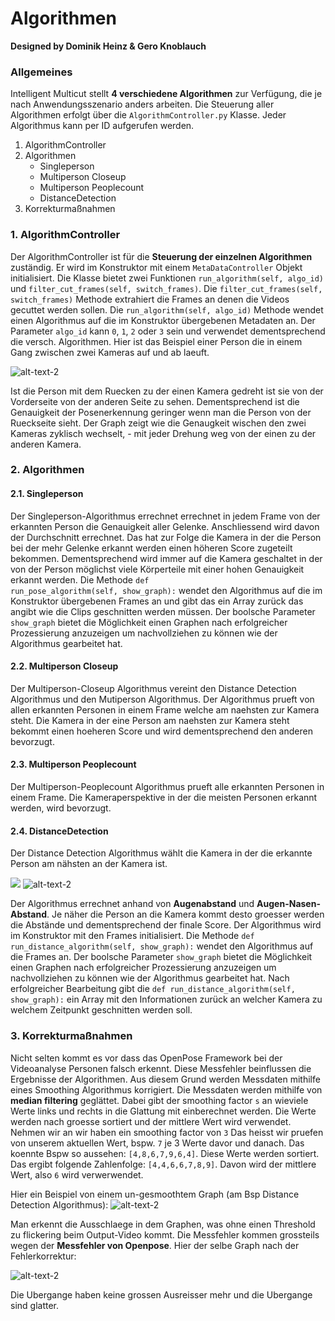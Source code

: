 # Algorithmen   
<b>Designed by Dominik Heinz & Gero Knoblauch</b>

### Allgemeines
Intelligent Multicut stellt <b>4 verschiedene Algorithmen</b> zur Verfügung, die je nach Anwendungsszenario anders arbeiten. Die Steuerung aller Algorithmen erfolgt über die <code>AlgorithmController.py</code> Klasse. Jeder Algorithmus kann per ID aufgerufen werden.

1. AlgorithmController
2. Algorithmen
   * Singleperson
   * Multiperson Closeup
   * Multiperson Peoplecount
   * DistanceDetection  
3. Korrekturmaßnahmen

### 1. AlgorithmController 

Der AlgorithmController ist für die <b>Steuerung der einzelnen Algorithmen</b> zuständig.
Er wird im Konstruktor mit einem <code>MetaDataController</code> Objekt initialisiert.
Die Klasse bietet zwei Funktionen <code>run_algorithm(self, algo_id)</code> und <code>filter_cut_frames(self, switch_frames)</code>.
Die <code>filter_cut_frames(self, switch_frames)</code> Methode extrahiert die Frames an denen die Videos gecuttet werden sollen.
Die <code>run_algorithm(self, algo_id)</code> Methode wendet einen Algorithmus auf die im Konstruktor übergebenen Metadaten an. Der Parameter <code>algo_id</code> kann <code>0</code>, <code>1</code>, <code>2</code> oder <code>3</code> sein und verwendet dementsprechend die versch. Algorithmen.
Hier ist das Beispiel einer Person die in einem Gang zwischen zwei Kameras auf und ab laeuft.

![alt-text-2](https://i.imgur.com/alesAzE.jpg)

Ist die Person mit dem Ruecken zu der einen Kamera gedreht ist sie von der Vorderseite von der anderen Seite zu sehen.
Dementsprechend ist die Genauigkeit der Posenerkennung geringer wenn man die Person von der Rueckseite sieht.
Der Graph zeigt wie die Genaugkeit wischen den zwei Kameras zyklisch wechselt, - mit jeder Drehung weg von der einen zu der anderen Kamera.

### 2. Algorithmen

#### 2.1. Singleperson

Der Singleperson-Algorithmus errechnet errechnet in jedem Frame von der erkannten Person die Genauigkeit aller Gelenke.
Anschliessend wird davon der Durchschnitt errechnet. Das hat zur Folge die Kamera in der die Person bei der mehr Gelenke erkannt werden einen höheren Score zugeteilt bekommen. Dementsprechend wird immer auf die Kamera geschaltet in der von der Person möglichst viele Körperteile mit einer hohen Genauigkeit erkannt werden.
Die Methode <code>def run_pose_algorithm(self, show_graph):</code> wendet den Algorithmus auf die im Konstruktor übergebenen Frames an und gibt das ein Array zurück das angibt wie die Clips geschnitten werden müssen.
Der boolsche Parameter <code>show_graph</code> bietet die Möglichkeit einen Graphen nach erfolgreicher Prozessierung anzuzeigen um nachvollziehen zu können wie der Algorithmus gearbeitet hat.

#### 2.2. Multiperson Closeup

Der Multiperson-Closeup Algorithmus vereint den Distance Detection Algorithmus und den Mutiperson Algorithmus.
Der Algorithmus prueft von allen erkannten Personen in einem Frame welche am naehsten zur Kamera steht.
Die Kamera in der eine Person am naehsten zur Kamera steht bekommt einen hoeheren Score und wird dementsprechend den anderen bevorzugt.

#### 2.3. Multiperson Peoplecount

Der Multiperson-Peoplecount Algorithmus prueft alle erkannten Personen in einem Frame. Die Kameraperspektive in der die meisten Personen erkannt werden, wird bevorzugt.

#### 2.4. DistanceDetection

Der Distance Detection Algorithmus wählt die Kamera in der die erkannte Person am nähsten an der Kamera ist.

<img src="Distance1.gif?raw=true"> ![alt-text-2](https://i.imgur.com/aDejcoV.jpg)

Der Algorithmus errechnet anhand von <b>Augenabstand</b> und <b>Augen-Nasen-Abstand</b>.
Je näher die Person an die Kamera kommt desto groesser werden die Abstände und dementsprechend der finale Score.
Der Algorithmus wird im Konstruktor mit den Frames initialisiert.
Die Methode <code>def run_distance_algorithm(self, show_graph):</code> wendet den Algorithmus auf die Frames an.
Der boolsche Parameter <code>show_graph</code> bietet die Möglichkeit einen Graphen nach erfolgreicher Prozessierung anzuzeigen um nachvollziehen zu können wie der Algorithmus gearbeitet hat.
Nach erfolgreicher Bearbeitung gibt die <code>def run_distance_algorithm(self, show_graph):</code> ein Array mit den Informationen zurück an welcher Kamera zu welchem Zeitpunkt geschnitten werden soll.

### 3. Korrekturmaßnahmen

Nicht selten kommt es vor dass das OpenPose Framework bei der Videoanalyse Personen falsch erkennt. Diese Messfehler beinflussen die Ergebnisse der Algorithmen. 
Aus diesem Grund werden Messdaten mithilfe eines Smoothing Algorithmus korrigiert.
Die Messdaten werden mithilfe von <b>median filtering</b> geglättet.
Dabei gibt der smoothing factor <code>s</code> an wieviele Werte links und rechts in die Glattung mit einberechnet werden.
Die Werte werden nach groesse sortiert und der mittlere Wert wird verwendet.
Nehmen wir an wir haben ein smoothing factor von <code>3</code>
Das heisst wir pruefen von unserem aktuellen Wert, bspw. <code>7</code> je 3 Werte davor und danach.
Das koennte Bspw so aussehen: <code>[4,8,6,7,9,6,4]</code>. Diese Werte werden sortiert. Das ergibt folgende Zahlenfolge:
<code>[4,4,6,6,7,8,9]</code>. Davon wird der mittlere Wert, also <code>6</code> wird verwerwendet.

Hier ein Beispiel von einem un-gesmoothtem Graph (am Bsp Distance Detection Algorithmus):
![alt-text-2](https://i.imgur.com/mniifra.jpg)

Man erkennt die Ausschlaege in dem Graphen, was ohne einen Threshold zu flickering beim Output-Video kommt.
Die Messfehler kommen grossteils wegen der <b>Messfehler von Openpose</b>.
Hier der selbe Graph nach der Fehlerkorrektur:

![alt-text-2](https://i.imgur.com/NC5ECoW.jpg)

Die Ubergange haben keine grossen Ausreisser mehr und die Ubergange sind glatter.
